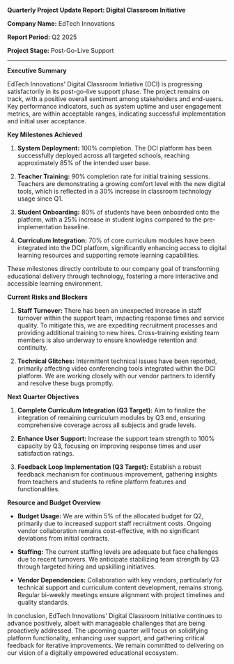 **Quarterly Project Update Report: Digital Classroom Initiative**

**Company Name:** EdTech Innovations

**Report Period:** Q2 2025

**Project Stage:** Post-Go-Live Support

---

**Executive Summary**

EdTech Innovations' Digital Classroom Initiative (DCI) is progressing satisfactorily in its post-go-live support phase. The project remains on track, with a positive overall sentiment among stakeholders and end-users. Key performance indicators, such as system uptime and user engagement metrics, are within acceptable ranges, indicating successful implementation and initial user acceptance.

**Key Milestones Achieved**

1. **System Deployment:** 100% completion. The DCI platform has been successfully deployed across all targeted schools, reaching approximately 85% of the intended user base.
   
2. **Teacher Training:** 90% completion rate for initial training sessions. Teachers are demonstrating a growing comfort level with the new digital tools, which is reflected in a 30% increase in classroom technology usage since Q1.

3. **Student Onboarding:** 80% of students have been onboarded onto the platform, with a 25% increase in student logins compared to the pre-implementation baseline.

4. **Curriculum Integration:** 70% of core curriculum modules have been integrated into the DCI platform, significantly enhancing access to digital learning resources and supporting remote learning capabilities.

These milestones directly contribute to our company goal of transforming educational delivery through technology, fostering a more interactive and accessible learning environment.

**Current Risks and Blockers**

1. **Staff Turnover:** There has been an unexpected increase in staff turnover within the support team, impacting response times and service quality. To mitigate this, we are expediting recruitment processes and providing additional training to new hires. Cross-training existing team members is also underway to ensure knowledge retention and continuity.

2. **Technical Glitches:** Intermittent technical issues have been reported, primarily affecting video conferencing tools integrated within the DCI platform. We are working closely with our vendor partners to identify and resolve these bugs promptly.

**Next Quarter Objectives**

1. **Complete Curriculum Integration (Q3 Target):** Aim to finalize the integration of remaining curriculum modules by Q3 end, ensuring comprehensive coverage across all subjects and grade levels.
   
2. **Enhance User Support:** Increase the support team strength to 100% capacity by Q3, focusing on improving response times and user satisfaction ratings.

3. **Feedback Loop Implementation (Q3 Target):** Establish a robust feedback mechanism for continuous improvement, gathering insights from teachers and students to refine platform features and functionalities.

**Resource and Budget Overview**

- **Budget Usage:** We are within 5% of the allocated budget for Q2, primarily due to increased support staff recruitment costs. Ongoing vendor collaboration remains cost-effective, with no significant deviations from initial contracts.
  
- **Staffing:** The current staffing levels are adequate but face challenges due to recent turnovers. We anticipate stabilizing team strength by Q3 through targeted hiring and upskilling initiatives.

- **Vendor Dependencies:** Collaboration with key vendors, particularly for technical support and curriculum content development, remains strong. Regular bi-weekly meetings ensure alignment with project timelines and quality standards.

In conclusion, EdTech Innovations' Digital Classroom Initiative continues to advance positively, albeit with manageable challenges that are being proactively addressed. The upcoming quarter will focus on solidifying platform functionality, enhancing user support, and gathering critical feedback for iterative improvements. We remain committed to delivering on our vision of a digitally empowered educational ecosystem.